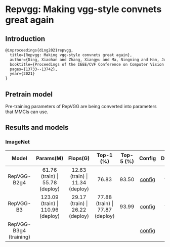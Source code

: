 # Repvgg: Making vgg-style convnets great again

## Introduction

```latex
@inproceedings{ding2021repvgg,
  title={Repvgg: Making vgg-style convnets great again},
  author={Ding, Xiaohan and Zhang, Xiangyu and Ma, Ningning and Han, Jungong and Ding, Guiguang and Sun, Jian},
  booktitle={Proceedings of the IEEE/CVF Conference on Computer Vision and Pattern Recognition},
  pages={13733--13742},
  year={2021}
}
```

## Pretrain model

Pre-training parameters of RepVGG are being converted into parameters that MMCls can use.

## Results and models

### ImageNet

|         Model          |             Params(M)             |            Flops(G)             |            Top-1 (%)            | Top-5 (%) |                            Config                            |                           Download                           |
| :--------------------: | :-------------------------------: | :-----------------------------: | :-----------------------------: | :-------: | :----------------------------------------------------------: | :----------------------------------------------------------: |
|      RepVGG-B2g4       |  61.76 (train) \| 55.78 (deploy)  | 12.63 (train) \| 11.34 (deploy) |              76.83              |   93.50   | [config](https://github.com/zhangrui-wolf/openmmlab-competition-2021/blob/main/RepVGG/configs/repvgg/repvggB2g2_64x4_imagenet.py) | [model](https://drive.google.com/file/d/12n8iVZ9ayXrVZAib4OeHbDU2vg1c4k1u/view?usp=sharing) \| [log](https://drive.google.com/file/d/1qo9HdVs3dAhVDu5DbpKxTfRvsja7AH5J/view?usp=sharing) |
|       RepVGG-B3        | 123.09 (train) \| 110.96 (deploy) | 29.17 (train) \| 26.22 (deploy) | 77.88 (train) \| 77.87 (deploy) |   93.99   | [config](https://github.com/zhangrui-wolf/openmmlab-competition-2021/blob/main/RepVGG/configs/repvgg/repvggB2g4_64x4_imagenet.py) | [model](https://drive.google.com/file/d/12n8iVZ9ayXrVZAib4OeHbDU2vg1c4k1u/view?usp=sharing) \| [log](https://drive.google.com/file/d/1qo9HdVs3dAhVDu5DbpKxTfRvsja7AH5J/view?usp=sharing) |
| RepVGG-B3g4 (training) |                                   |                                 |                                 |           | [config](https://github.com/zhangrui-wolf/openmmlab-competition-2021/blob/main/configs/repvgg/repvggB3g4_64x4_imagenet_autoaugment_mixup_warmup_coslr.py) |                                                              |
